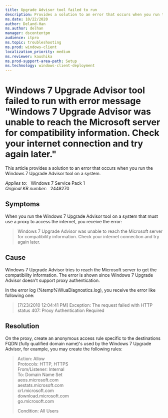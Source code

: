 ```yaml
---
title: Upgrade Advisor tool failed to run
description: Provides a solution to an error that occurs when you run the Windows 7 Upgrade Advisor tool on a system.
ms.date: 10/22/2020
author: Deland-Han 
ms.author: delhan
manager: dscontentpm
audience: itpro
ms.topic: troubleshooting
ms.prod: windows-client
localization_priority: medium
ms.reviewer: kaushika
ms.prod-support-area-path: Setup
ms.technology: windows-client-deployment
---
```

# Windows 7 Upgrade Advisor tool failed to run with error message "Windows 7 Upgrade Advisor was unable to reach the Microsoft server for compatibility information. Check your internet connection and try again later."

This article provides a solution to an error that occurs when you run the Windows 7 Upgrade Advisor tool on a system.

_Applies to:_ &nbsp; Windows 7 Service Pack 1  
_Original KB number:_ &nbsp; 2448270

## Symptoms

When you run the Windows 7 Upgrade Advisor tool on a system that must use a proxy to access the internet, you receive the error:

> Windows 7 Upgrade Advisor was unable to reach the Microsoft server for compatibility information. Check your internet connection and try again later.

## Cause

Windows 7 Upgrade Advisor tries to reach the Microsoft server to get the compatibility information. The error is shown since Windows 7 Upgrade Advisor doesn't support proxy authentication.

In the error log (%temp%\WuaDiagnostics.log), you receive the error like following one:

> [7/23/2010 12:04:41 PM] Exception: The request failed with HTTP status 407: Proxy Authentication Required

## Resolution  

On the proxy, create an anonymous access rule specific to the destinations FQDN (fully qualified domain name)'s used by the Windows 7 Upgrade Advisor, for example, you may create the following rules:

> Action: Allow  
Protocols: HTTP, HTTPS  
From/Listener: Internal  
To: Domain Name Set  
aeos.microsoft.com  
aestats.microsoft.com  
crl.microsoft.com  
download.microsoft.com  
go.microsoft.com  
>
> Condition: All Users
